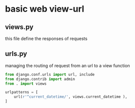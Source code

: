 # basic web view-url

## views.py
this file define the responses of requests

## urls.py
managing the routing of request from an url to a view function

```python
from django.conf.urls import url, include
from django.contrib import admin
from . import views

urlpatterns = [
    url(r'^current_datetime/', views.current_datetime ),
]
